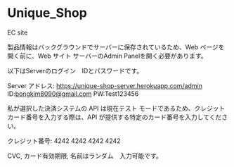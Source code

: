 # Unique_Shop
EC site

製品情報はバックグラウンドでサーバーに保存されているため、Web ページを開く前に、Web サイト サーバーのAdmin Panelを開く必要があります。

以下はServerのログイン　IDとパスワードです。

Server アドレス: https://unique-shop-server.herokuapp.com/admin
ID:bongkim8090@gmail.com
PW:Test123456

私が選択した決済システムの API は現在テスト モードであるため、クレジット カード番号を入力する際は、API が提供する特定のカード番号を入力してください。

クレジット番号: 4242 4242 4242 4242

CVC, カード有効期限, 名前はランダム　入力可能です。
